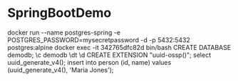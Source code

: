# SpringBootDemo
docker run --name postgres-spring -e POSTGRES_PASSWORD=mysecretpassword -d -p 5432:5432 postgres:alpine
docker exec -it 342765dfc82d bin/bash
CREATE DATABASE demodb;
\c demodb
\dt
\d
CREATE EXTENSION "uuid-ossp()";
select uuid_generate_v4();
insert into person (id, name) values (uuid_generate_v4(), 'Maria Jones');